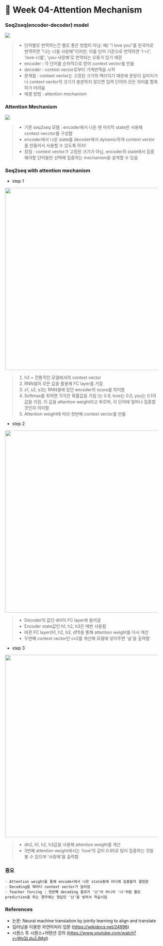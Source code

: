 # 🐫 Week 04-Attention Mechanism

### Seq2seq(encoder-decoder) model
<img src="https://user-images.githubusercontent.com/33839093/110282162-5a2b5f00-8021-11eb-9c4b-d0bd65e7f831.png" width="- 600">

> - 단어별로 번역하는건 별로 좋은 방법이 아님: 예) "I love you"를 한국어로 번역하면 "나는 너를 사랑해"이지만, 이를 단어 기준으로 번역하면 'I-나', 'love-너를', 'you-사랑해'로 번역되는 오류가 있기 때문
> - encoder : 각 단어를 순차적으로 받아 context vector를 만듦
> - decoder : context vector로부터 기계번역을 시작
> - 문제점 : context vector는 고정된 크기의 벡터이기 때문에 문장이 길어지거나 context vector의 크기가 충분하지 않으면 입력 단어의 모든 의미를 함축하기 어려움
> - 해결 방법 : attention mechanism

### Attention Mechanism
<img src="https://user-images.githubusercontent.com/33839093/110282637-2ac92200-8022-11eb-99df-ed670786e24a.png" widt="600">

> - 기존 seq2seq 모델 : encoder에서 나온 맨 마지막 state만 사용해 context vecctor를 구성함
> - encoder에서 나온 state를 decoder에서 dynamic하게 context vector를 만들어서 사용할 수 있도록 하자!
> - 장점 : context vector가 고정된 크기가 아님, encoder의 state에서 집중해야할 단어들만 선택해 집중하는 mechanism을 설계할 수 있음

### Seq2seq with attention mechanism
- step 1
<img src="https://user-images.githubusercontent.com/33839093/110282829-809dca00-8022-11eb-8663-9553adb72128.png" width="600">

> 1) h3 = 전통적인 모델에서의 context vector
> 2) RNN셀의 모든 값을 활용해 FC layer를 거침
> 3) s1, s2, s3는 RNN셀에 있던 encoder의 score를 의미함
> 4) Softmax를 취하면 각각은 확률값을 가짐
	I는 0.9, love는 0.0, you는 0.1의 값을 가짐. 이 값을 attention weight라고 부르며, 각 단어에 얼마나 집중할 것인지 의미함
> 5) Attention weight에 따라 첫번째 context vector를 만듦

- step 2
<img src="https://user-images.githubusercontent.com/33839093/110283097-dffbda00-8022-11eb-9da8-f78ccfc2d047.png" width="600">

> - Decoder의 값인 dh1이 FC layer에 들어감
> - Encoder state값인 h1, h2, h3은 매번 사용됨
> - 바뀐 FC layer(h1, h2, h3, df1)을 통해 attention weight를 다시 계산
> - 두번째 context vector인 cv2를 계산해 모델에 넣어주면 '널'을 출력함

- step 3
<img src="https://user-images.githubusercontent.com/33839093/110283282-27826600-8023-11eb-8910-c7f81deb8426.png" width="600">

> - dh2, h1, h2, h3값을 사용해 attention weight를 계산
> - 3번째 attention weight에서는 'love'의 값이 0.95로 많이 집중하는 것을 볼 수 있으며 '사랑해'를 출력함

### 중요
	- Attention weight를 통해 encoder에서 나온 state중에 어디에 집중할지 결정함
	- Decoding할 때마다 context vector가 달라짐
	- Teacher forcing : 첫번째 decoding 결과가 '난'이 아니라 '너'처럼 틀린 prediction을 하는 경우에는 정답인 '난'을 넣어서 학습시킴

### References
- 논문: Neural machine translation by jointly learning to align and translate
- 딥러닝을 이용한 자연어처리 입문 (https://wikidocs.net/24996)
- 시퀀스 투 시퀀스+어텐션 강의 (https://www.youtube.com/watch?v=WsQLdu2JMgI)
